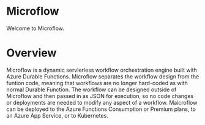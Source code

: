 # Microflow
Welcome to Microflow.

# Overview
Microflow is a dynamic servlerless workflow orchestration engine built with Azure Durable Functions. Microflow separates the workflow design from the funtion code, meaning that workflows are no longer hard-coded as with normal Durable Function. The workflow can be designed outside of Microflow and then passed in as JSON for execution, so no code changes or deployments are needed to modify any aspect of a workflow. Maicroflow can be deployed to the Azure Functions Consumption or Premium plans, to an Azure App Service, or to Kubernetes.
